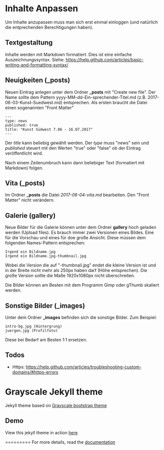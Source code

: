 Inhalte Anpassen
=========================

Um Inhalte anzupassen muss man sich erst einmal einloggen (und natürlich die entprechenden Berechtigungen haben).

## Textgestaltung 
Inhalte werden mit Markdown formatiert. Dies ist eine einfache Auszeichnungssyntax.
Siehe: https://help.github.com/articles/basic-writing-and-formatting-syntax/


## Neuigkeiten (_posts)
Neuen Eintrag anlegen unter dem Ordner **_posts** mit "Create new file". Der Name sollte dem Pattern yyyy-MM-dd-Ein-sprechender-Titel.md (z.B. 2017-06-03-Kunst-Suedwest.md) entsprechen.
Als ersten braucht die Datei einen sogenannten "Front Matter"
```
---
type: news
published: true
title: "Kunst Südwest 7.06 - 16.07.2017"
---
```
Der _title_ kann beliebig gewählt werden. Der _type_ muss "news" sein und _published_ steuert mit den Werten "true" oder "false" ob der Eintrag veröffentlicht wird.

Nach einem Zeilenumbruch kann dann beliebiger Text (formatiert mit Markdown) folgen.

## Vita (_posts)
Im Ordner **_posts** die Datei _2017-06-04-vita.md_ bearbeiten. Den "Front Matter" nicht verändern.

## Galerie (gallery)
Neue Bilder für die Galerie können unter dem Ordner **gallery** hoch geladen werden (Upload files).
Es brauch immer zwei Versionen eines Bildes. Eine für die Vorschau und eines für doe große Ansicht.
Diese müssen dem folgenden Names-Pattern entsprechen:
```
Irgend ein Bildname.jpg
Irgend ein Bildname.jpg-thumbnail.jpg
```
Wobei die Version die auf "-thumbnail.jpg" endet die kleine Version ist und in der Breite nicht mehr als 250px haben darf (Höhe entsprechen). 
Die große Version sollte die Maße 1920x1080px nicht überschreiten. 

Die Bilder können am Besten mit dem Programm Gimp oder gThumb skaliert werden.

## Sonstige Bilder (_images)
Unter dem Ordner **_images** befinden sich die sonstige Bilder. Zum Beispiel:
```
intro-bg.jpg (Hintergrung)
juergen.jpg (Profilfoto)
```
Diese bei Bedarf am Besten 1:1 ersetzen.


## Todos
* Https: https://help.github.com/articles/troubleshooting-custom-domains/#https-errors



Grayscale Jekyll theme
=========================

Jekyll theme based on [Grayscale bootstrap theme ](http://ironsummitmedia.github.io/startbootstrap-grayscale/)

## Demo
View this jekyll theme in action [here](https://jeromelachaud.github.io/grayscale-theme)

=========
For more details, read the [documentation](http://jekyllrb.com/)
